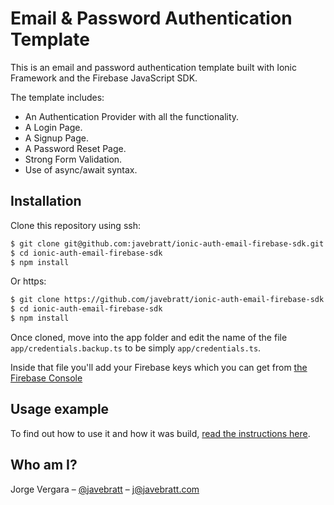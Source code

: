 # Email & Password Authentication Template

This is an email and password authentication template built with Ionic Framework and the Firebase JavaScript SDK.

The template includes:

* An Authentication Provider with all the functionality.
* A Login Page.
* A Signup Page.
* A Password Reset Page.
* Strong Form Validation.
* Use of async/await syntax.

## Installation

Clone this repository using ssh:

```sh
$ git clone git@github.com:javebratt/ionic-auth-email-firebase-sdk.git
$ cd ionic-auth-email-firebase-sdk
$ npm install
```

Or https:

```sh
$ git clone https://github.com/javebratt/ionic-auth-email-firebase-sdk.git
$ cd ionic-auth-email-firebase-sdk
$ npm install
```

Once cloned, move into the app folder and edit the name of the file
`app/credentials.backup.ts` to be simply `app/credentials.ts`.

Inside that file you'll add your Firebase keys which you can get from
[the Firebase Console](https://console.firebase.google.com)

## Usage example

To find out how to use it and how it was build,
[read the instructions here](https://javebratt.com/ionic-firebase-authentication).

## Who am I?

Jorge Vergara – [@javebratt](https://twitter.com/javebratt) – j@javebratt.com

